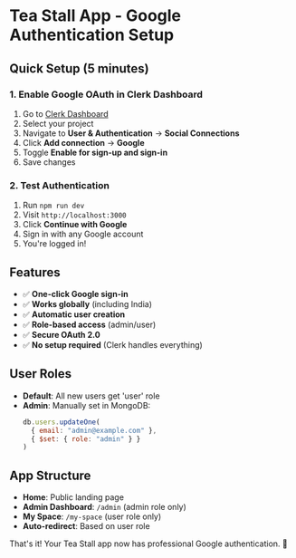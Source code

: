 # Tea Stall App - Google Authentication Setup

## Quick Setup (5 minutes)

### 1. Enable Google OAuth in Clerk Dashboard
1. Go to [Clerk Dashboard](https://dashboard.clerk.com/)
2. Select your project
3. Navigate to **User & Authentication** → **Social Connections**
4. Click **Add connection** → **Google**
5. Toggle **Enable for sign-up and sign-in**
6. Save changes

### 2. Test Authentication
1. Run `npm run dev`
2. Visit `http://localhost:3000`
3. Click **Continue with Google**
4. Sign in with any Google account
5. You're logged in!

## Features
- ✅ **One-click Google sign-in**
- ✅ **Works globally** (including India)
- ✅ **Automatic user creation**
- ✅ **Role-based access** (admin/user)
- ✅ **Secure OAuth 2.0**
- ✅ **No setup required** (Clerk handles everything)

## User Roles
- **Default**: All new users get 'user' role
- **Admin**: Manually set in MongoDB:
  ```javascript
  db.users.updateOne(
    { email: "admin@example.com" },
    { $set: { role: "admin" } }
  )
  ```

## App Structure
- **Home**: Public landing page
- **Admin Dashboard**: `/admin` (admin role only)
- **My Space**: `/my-space` (user role only)
- **Auto-redirect**: Based on user role

That's it! Your Tea Stall app now has professional Google authentication. 🚀